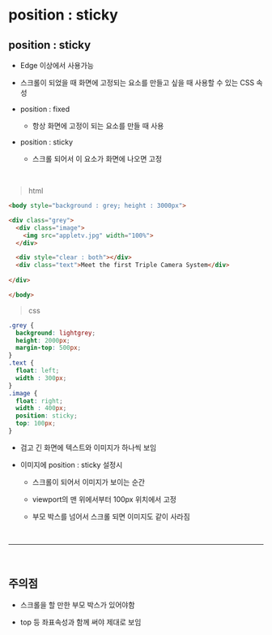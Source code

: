 # position : sticky
position : sticky 
---
- Edge 이상에서 사용가능

- 스크롤이 되었을 때 화면에 고정되는 요소를 만들고 싶을 때 사용할 수 있는 CSS 속성

- position : fixed 

    - 항상 화면에 고정이 되는 요소를 만들 때 사용

- position : sticky

    - 스크롤 되어서 이 요소가 화면에 나오면 고정

<br>

> html
```html
<body style="background : grey; height : 3000px">

<div class="grey">
  <div class="image">
    <img src="appletv.jpg" width="100%">
  </div>

  <div style="clear : both"></div>
  <div class="text">Meet the first Triple Camera System</div>
    
</div>

</body>
```

> css
```css
.grey {
  background: lightgrey;
  height: 2000px;
  margin-top: 500px;
}
.text {
  float: left;
  width : 300px;
}
.image {
  float: right;
  width : 400px;
  position: sticky;
  top: 100px;
}
```
- 검고 긴 화면에 텍스트와 이미지가 하나씩 보임

- 이미지에 position : sticky 설정시

    - 스크롤이 되어서 이미지가 보이는 순간

    - viewport의 맨 위에서부터 100px 위치에서 고정

    - 부모 박스를 넘어서 스크롤 되면 이미지도 같이 사라짐

 
<br>

---

<br>

주의점
---
- 스크롤을 할 만한 부모 박스가 있어야함

- top 등 좌표속성과 함께 써야 제대로 보임

<br>
 

 